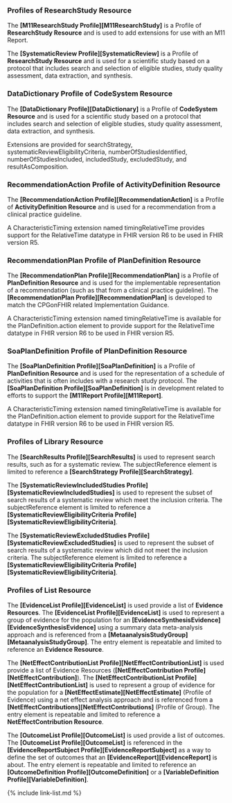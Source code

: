 ### Profiles of ResearchStudy Resource

The **[M11ResearchStudy Profile][M11ResearchStudy]** is a Profile of <b>ResearchStudy Resource</b> and is used to add extensions for use with an M11 Report.

The **[SystematicReview Profile][SystematicReview]** is a Profile of <b>ResearchStudy Resource</b> and is used for a scientific study based on a protocol that includes search and selection of eligible studies, study quality assessment, data extraction, and synthesis.

### DataDictionary Profile of CodeSystem Resource

The **[DataDictionary Profile][DataDictionary]** is a Profile of <b>CodeSystem Resource</b> and is used for a scientific study based on a protocol that includes search and selection of eligible studies, study quality assessment, data extraction, and synthesis.

Extensions are provided for searchStrategy, systematicReviewEligibilityCriteria, numberOfStudiesIdentified, numberOfStudiesIncluded, includedStudy, excludedStudy, and resultAsComposition.

### RecommendationAction Profile of ActivityDefinition Resource

The **[RecommendationAction Profile][RecommendationAction]** is a Profile of <b>ActivityDefinition Resource</b> and is used for a recommendation from a clinical practice guideline.

A CharacteristicTiming extension named timingRelativeTime provides support for the RelativeTime datatype in FHIR version R6 to be used in FHIR version R5.

### RecommendationPlan Profile of PlanDefinition Resource

The **[RecommendationPlan Profile][RecommendationPlan]** is a Profile of <b>PlanDefinition Resource</b> and is used for the implementable representation of a recommendation (such as that from a clinical practice guideline). The **[RecommendationPlan Profile][RecommendationPlan]** is developed to match the CPGonFHIR related Implementation Guidance.

A CharacteristicTiming extension named timingRelativeTime is available for the PlanDefinition.action element to provide support for the RelativeTime datatype in FHIR version R6 to be used in FHIR version R5.

### SoaPlanDefinition Profile of PlanDefinition Resource

The **[SoaPlanDefinition Profile][SoaPlanDefinition]** is a Profile of <b>PlanDefinition Resource</b> and is used for the representation of a schedule of activities that is often includes with a research study protocol. The **[SoaPlanDefinition Profile][SoaPlanDefinition]** is in development related to efforts to support the **[M11Report Profile][M11Report]**.

A CharacteristicTiming extension named timingRelativeTime is available for the PlanDefinition.action element to provide support for the RelativeTime datatype in FHIR version R6 to be used in FHIR version R5.

### Profiles of Library Resource

The **[SearchResults Profile][SearchResults]** is used to represent search results, such as for a systematic review. The subjectReference element is limited to reference a **[SearchStrategy Profile][SearchStrategy]**.

The **[SystematicReviewIncludedStudies Profile][SystematicReviewIncludedStudies]** is used to represent the subset of search results of a systematic review which meet the inclusion criteria. The subjectReference element is limited to reference a **[SystematicReviewEligibilityCriteria Profile][SystematicReviewEligibilityCriteria]**.

The **[SystematicReviewExcludedStudies Profile][SystematicReviewExcludedStudies]** is used to represent the subset of search results of a systematic review which did not meet the inclusion criteria. The subjectReference element is limited to reference a **[SystematicReviewEligibilityCriteria Profile][SystematicReviewEligibilityCriteria]**.

### Profiles of List Resource

The **[EvidenceList Profile][EvidenceList]** is used provide a list of <b>Evidence Resources</b>. The **[EvidenceList Profile][EvidenceList]** is used to represent a group of evidence for the population for an **[EvidenceSynthesisEvidence][EvidenceSynthesisEvidence]** using a summary data meta-analysis approach and is referenced from a **[MetaanalysisStudyGroup][MetaanalysisStudyGroup]**. The entry element is repeatable and limited to reference an <b>Evidence Resource</b>.

The **[NetEffectContributionList Profile][NetEffectContributionList]** is used provide a list of Evidence Resources (**[NetEffectContribution Profile][NetEffectContribution]**). The **[NetEffectContributionList Profile][NetEffectContributionList]** is used to represent a group of evidence for the population for a **[NetEffectEstimate][NetEffectEstimate]** (Profile of Evidence) using a net effect analysis approach and is referenced from a **[NetEffectContributions][NetEffectContributions]** (Profile of Group). The entry element is repeatable and limited to reference a <b>NetEffectContribution Resource</b>.

The **[OutcomeList Profile][OutcomeList]** is used provide a list of outcomes. The **[OutcomeList Profile][OutcomeList]** is referenced in the **[EvidenceReportSubject Profile][EvidenceReportSubject]** as a way to define the set of outcomes that an **[EvidenceReport][EvidenceReport]** is about. The entry element is repeatable and limited to reference an **[OutcomeDefinition Profile][OutcomeDefinition]** or a **[VariableDefinition Profile][VariableDefinition]**.

{% include link-list.md %}